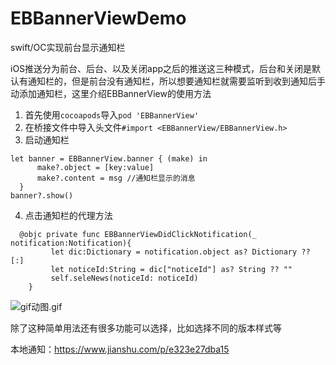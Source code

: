 # EBBannerViewDemo
swift/OC实现前台显示通知栏

iOS推送分为前台、后台、以及关闭app之后的推送这三种模式，后台和关闭是默认有通知栏的，但是前台没有通知栏，所以想要通知栏就需要监听到收到通知后手动添加通知栏，这里介绍EBBannerView的使用方法
1. 首先使用`cocoapods`导入`pod 'EBBannerView'`
2. 在桥接文件中导入头文件`#import <EBBannerView/EBBannerView.h>`
3. 启动通知栏
```
let banner = EBBannerView.banner { (make) in
      make?.object = [key:value]
      make?.content = msg //通知栏显示的消息
  }
banner?.show()
```
4. 点击通知栏的代理方法
```
  @objc private func EBBannerViewDidClickNotification(_ notification:Notification){
         let dic:Dictionary = notification.object as? Dictionary ?? [:]
         let noticeId:String = dic["noticeId"] as? String ?? ""
         self.seleNews(noticeId: noticeId)
    }
```


![gif动图.gif](https://upload-images.jianshu.io/upload_images/3305752-e78589a27acfd513.gif?imageMogr2/auto-orient/strip)


除了这种简单用法还有很多功能可以选择，比如选择不同的版本样式等

本地通知：<https://www.jianshu.com/p/e323e27dba15>
